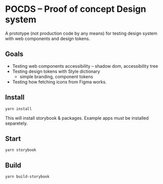 # POCDS – Proof of concept Design system

A prototype (not production code by any means) for testing design system with web components and design tokens.

## Goals

- Testing web components accessibility – shadow dom, accessibility tree
- Testing design tokens with Style dictionary
  - simple branding, component tokens
- Testing how fetching icons from Figma works.

## Install

```
yarn install
```

This will install storybook & packages. Example apps must be installed separetely.

## Start

```
yarn storybook
```

## Build

```
yarn build-storybook
```
